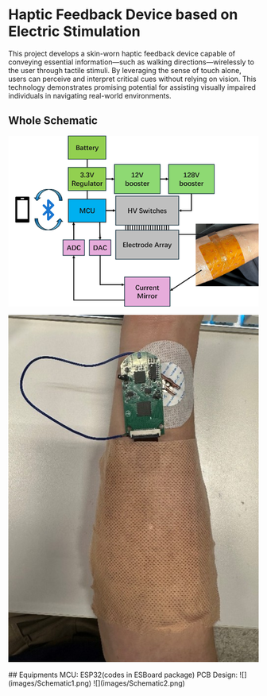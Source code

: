 # Haptic Feedback Device based on Electric Stimulation
This project develops a skin-worn haptic feedback device capable of conveying essential information—such as walking directions—wirelessly to the user through tactile stimuli. By leveraging the sense of touch alone, users can perceive and interpret critical cues without relying on vision. This technology demonstrates promising potential for assisting visually impaired individuals in navigating real-world environments.
## Whole Schematic  
![Flowchart](images/total_Schematic.png)  
<p align="center">
  <img src="images/pcb.jpg" alt="jpg">
</p>
## Equipments
MCU: ESP32(codes in ESBoard package)  
PCB Design:  
![](images/Schematic1.png)  
![](images/Schematic2.png)  
